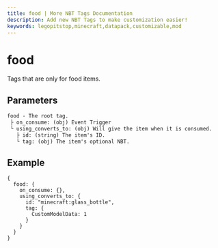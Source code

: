 ```yaml
---
title: food | More NBT Tags Documentation
description: Add new NBT Tags to make customization easier!
keywords: legopitstop,minecraft,datapack,customizable,mod
---
```


# food

Tags that are only for food items.

## Parameters

```txt
food - The root tag.
 ├ on_consume: (obj) Event Trigger
 └ using_converts_to: (obj) Will give the item when it is consumed.
   ├ id: (string) The item's ID.
   └ tag: (obj) The item's optional NBT.
```

## Example

```snbt
{
  food: {
    on_consume: {},
    using_converts_to: {
      id: "minecraft:glass_bottle",
      tag: {
        CustomModelData: 1
      }
    }
  }
}
```
